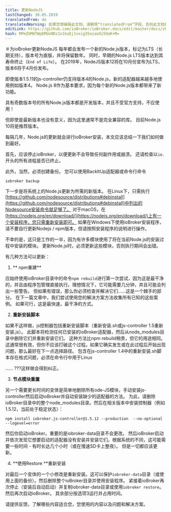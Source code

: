 ```yaml
---
title: 更新NodeJS
lastChanged: 30.05.2019
translatedFrom: de
translatedWarning: 如果您想编辑此文档，请删除“translatedFrom”字段，否则此文档将再次自动翻译
editLink: https://github.com/ioBroker/ioBroker.docs/edit/master/docs/zh-cn/install/updatenode.md
hash: MPmZUM6TWpDMUxNDz1o1kaEj1vxig35ozaoOi5UeK+M=
---
```

＃为ioBroker更新NodeJS
每年都会发布一个新的Node.js版本，标记为LTS（长期支持），版本号为直版，并将保留数年。
同时，早期的Node.js LTS版本达到其寿命终止（`End of Life`）。
在2019年，NodeJS版本12将在10月份宣布为LTS，版本6将于4月份发布。

即使版本1.5.11的js-controller仍支持版本4的Node.js，新的适配器越来越多地使用例如版本4。 Node.js 8作为基本要求，因为每个新的Node.js版本都带来了新功能。

具有奇数版本号的所有Node.js版本都是开发版本，并且不受官方支持，不应使用！

但即使是最新版本也没有意义，因为这里通常不是完全兼容的库。
目前Node.js 10将是推荐版本。

每隔几年，Node.js的更新就会进行ioBroker安装，本文应该总结一下我们如何做到最好。

首先，应该停止ioBroker，以便更新不会导致任何副作用或崩溃。
还请检查以`io.`开头的所有进程是否已终止。

此外，当然，必须创建备份。
您可以使用BackItUp适配器或命令行命令

```iobroker backup```

下一步是将系统上的Node.js更新为所需的新版本。
在Linux下，只需执行[https://github.com/nodesource/distributions#debinstall](https://github.com/nodesource/distributions#debinstall)中列出的Nodesource安装命令就足够了。
对于macOS，在[https://nodejs.org/en/download/](https://nodejs.org/en/download/)上有一个安装程序，您只需重新安装即可。
如果在Windows下使用ioBroker安装程序，请不要自行更新Nodejs / npm版本，但请按照安装程序的说明进行操作。

不幸的是，这只是工作的一半，因为有许多模块使用了将在当前Node.js的安装过程中安装的模块。
更新Node.js时，必须更新这些模块，否则执行期间会出错。

有几种方法可以更新：

1. ** npm重建**

应始终使用ioBroker目录中的命令`npm rebuild`进行第一次尝试，因为这是最干净的，并且由程序包管理直接执行。理想情况下，它可能需要几分钟，并且可能会列出一些警告。
但如果有错误，那么你必须检查并解决它们......这是一个棘手的部分。
在下一篇文章中，我们尝试使用您的解决方案方法收集所有已知的这些案例。
如果可行，这是最快速，最干净的方式。

2. **重新安装脚本**

如果不这样做，js控制器包括重新安装脚本（重新安装.sh或js-controller 1.5重新安装.js）。
此脚本将检测任何已安装的ioBroker适配器，然后从node_modules目录中删除它们并重新安装它们。
这种方法比npm rebuild稍贵，但它的用途相同。这通常很有效，但你不应该打破这个过程。如果它确实发生或在此过程后开始出现问题，那么最好在下一点选择路径。
包含在js-controller 1.4中的重新安装.sh脚本存在格式问题，必须在命令行中用于Linux

...... ???这样做会得到纠正。

3. **节点模块重置**

另一个需要更长时间的变体是简单地删除所有ode-JS模块，手动安装js-controller然后启动ioBroker并自动安装缺少的适配器的方法。
为此，请删除ioBroker目录中的整个node_modules目录。然后在相关版本中安装控制器（例如1.5.12，当前处于稳定状态）：

```npm install iobroker.js-controller@1.5.12 --production  --no-optional --logevel=error```

然后你启动ioBroker。重要的是iobroker-data目录不会更改。
然后ioBroker启动并依次发现它想要启动的适配器没有安装并安装它们。根据系统的不同，这可能需要一些时间 - 有时长达几个小时（或在慢速SD卡上整夜）。
但是一切都应该更新。

4. **使用Restore **重新安装

对最后一个变体的一个小修改是重新安装。这可以保护`iobroker-data`目录（或使用上面的备份）。然后删除整个ioBroker目录并使用安装程序。
紧接着ioBroker再次停止（安装后自动启动）并复制iobroker-data目录或使用`iobroker restore`。然后再次启动ioBroker。
其余部分按选项3运行并占用时间。

请提供反馈，了解哪些内容适合您，您使用的内容以及问题和解决方案。